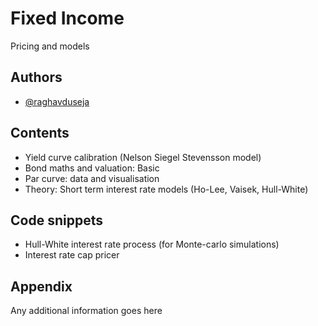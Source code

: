 
# Fixed Income
Pricing and models


## Authors

- [@raghavduseja](https://github.com/raghavduseja)


## Contents

- Yield curve calibration (Nelson Siegel Stevensson model)
- Bond maths and valuation: Basic
- Par curve: data and visualisation
- Theory: Short term interest rate models (Ho-Lee, Vaisek, Hull-White)

## Code snippets

- Hull-White interest rate process (for Monte-carlo simulations)
- Interest rate cap pricer

## Appendix

Any additional information goes here

